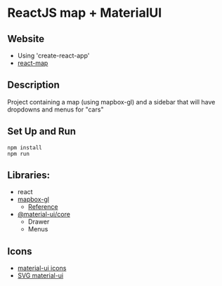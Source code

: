 # ReactJS map + MaterialUI
## Website
- Using 'create-react-app'
- [react-map](https://kawaii5.github.io/react-map/)

## Description
Project containing a map (using mapbox-gl) and a sidebar that will have dropdowns and menus for "cars"

## Set Up and Run
```
npm install
npm run
```

## Libraries:
- react
- [mapbox-gl](https://www.mapbox.com/)
  - [Reference](https://github.com/mapbox/mapbox-react-examples/tree/master/basic)
- [@material-ui/core](https://material-ui.com/)
  - Drawer
  - Menus

## Icons
- [material-ui icons](https://material.io/tools/icons/?style=baseline)
- [SVG material-ui](https://www.materialui.co/icons)
